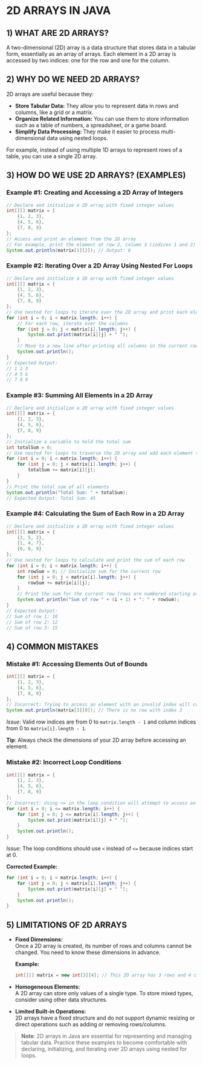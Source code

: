 # 2D ARRAYS IN JAVA

## 1) WHAT ARE 2D ARRAYS?
A two-dimensional (2D) array is a data structure that stores data in a tabular form, essentially as an array of arrays. Each element in a 2D array is accessed by two indices: one for the row and one for the column.

## 2) WHY DO WE NEED 2D ARRAYS?
2D arrays are useful because they:
- **Store Tabular Data:** They allow you to represent data in rows and columns, like a grid or a matrix.
- **Organize Related Information:** You can use them to store information such as a table of numbers, a spreadsheet, or a game board.
- **Simplify Data Processing:** They make it easier to process multi-dimensional data using nested loops.

For example, instead of using multiple 1D arrays to represent rows of a table, you can use a single 2D array.

## 3) HOW DO WE USE 2D ARRAYS? (EXAMPLES)

### Example #1: Creating and Accessing a 2D Array of Integers
```java
// Declare and initialize a 2D array with fixed integer values
int[][] matrix = {
    {1, 2, 3},
    {4, 5, 6},
    {7, 8, 9}
};
// Access and print an element from the 2D array
// For example, print the element at row 2, column 3 (indices 1 and 2)
System.out.println(matrix[1][2]); // Output: 6
```

### Example #2: Iterating Over a 2D Array Using Nested For Loops
```java
// Declare and initialize a 2D array with fixed integer values
int[][] matrix = {
    {1, 2, 3},
    {4, 5, 6},
    {7, 8, 9}
};
// Use nested for loops to iterate over the 2D array and print each element
for (int i = 0; i < matrix.length; i++) {
    // For each row, iterate over the columns
    for (int j = 0; j < matrix[i].length; j++) {
        System.out.print(matrix[i][j] + " ");
    }
    // Move to a new line after printing all columns in the current row
    System.out.println();
}
// Expected Output:
// 1 2 3
// 4 5 6
// 7 8 9
```

### Example #3: Summing All Elements in a 2D Array
```java
// Declare and initialize a 2D array with fixed integer values
int[][] matrix = {
    {1, 2, 3},
    {4, 5, 6},
    {7, 8, 9}
};
// Initialize a variable to hold the total sum
int totalSum = 0;
// Use nested for loops to traverse the 2D array and add each element to totalSum
for (int i = 0; i < matrix.length; i++) {
    for (int j = 0; j < matrix[i].length; j++) {
        totalSum += matrix[i][j];
    }
}
// Print the total sum of all elements
System.out.println("Total Sum: " + totalSum);
// Expected Output: Total Sum: 45
```

### Example #4: Calculating the Sum of Each Row in a 2D Array
```java
// Declare and initialize a 2D array with fixed integer values
int[][] matrix = {
    {3, 5, 2},
    {1, 4, 7},
    {6, 0, 9}
};
// Use nested for loops to calculate and print the sum of each row
for (int i = 0; i < matrix.length; i++) {
    int rowSum = 0; // Initialize sum for the current row
    for (int j = 0; j < matrix[i].length; j++) {
        rowSum += matrix[i][j];
    }
    // Print the sum for the current row (rows are numbered starting at 1 for output)
    System.out.println("Sum of row " + (i + 1) + ": " + rowSum);
}
// Expected Output:
// Sum of row 1: 10
// Sum of row 2: 12
// Sum of row 3: 15
```

## 4) COMMON MISTAKES

### Mistake #1: Accessing Elements Out of Bounds
```java
int[][] matrix = {
    {1, 2, 3},
    {4, 5, 6},
    {7, 8, 9}
};
// Incorrect: Trying to access an element with an invalid index will cause an error
System.out.println(matrix[3][0]); // There is no row with index 3
```
*Issue*: Valid row indices are from 0 to `matrix.length - 1` and column indices from 0 to `matrix[i].length - 1`.

**Tip**: Always check the dimensions of your 2D array before accessing an element.

### Mistake #2: Incorrect Loop Conditions
```java
int[][] matrix = {
    {1, 2, 3},
    {4, 5, 6},
    {7, 8, 9}
};
// Incorrect: Using <= in the loop condition will attempt to access an invalid index
for (int i = 0; i <= matrix.length; i++) {
    for (int j = 0; j <= matrix[i].length; j++) {
        System.out.print(matrix[i][j] + " ");
    }
    System.out.println();
}
```
*Issue*: The loop conditions should use `<` instead of `<=` because indices start at 0.

**Corrected Example:**
```java
for (int i = 0; i < matrix.length; i++) {
    for (int j = 0; j < matrix[i].length; j++) {
        System.out.print(matrix[i][j] + " ");
    }
    System.out.println();
}
```

## 5) LIMITATIONS OF 2D ARRAYS

- **Fixed Dimensions:**  
  Once a 2D array is created, its number of rows and columns cannot be changed. You need to know these dimensions in advance.

  **Example:**
  ```java
  int[][] matrix = new int[3][4]; // This 2D array has 3 rows and 4 columns.
  ```

- **Homogeneous Elements:**  
  A 2D array can store only values of a single type. To store mixed types, consider using other data structures.

- **Limited Built-in Operations:**  
  2D arrays have a fixed structure and do not support dynamic resizing or direct operations such as adding or removing rows/columns.

> **Note**: 2D arrays in Java are essential for representing and managing tabular data. Practice these examples to become comfortable with declaring, initializing, and iterating over 2D arrays using nested for loops.